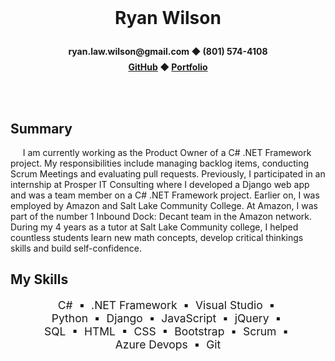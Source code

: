 <h1 style="text-align: center; padding: 25px; padding-bottom: 30px">
    Ryan Wilson
    <p style="text-align: center; font-size: 0.5em; padding-top: 10px;line-height: 25px">ryan.law.wilson@gmail.com &#9670; (801) 574-4108 <br />
    <a href="https://github.com/RyanLawWilson">GitHub</a> &#9670; <a href="https://ryanlawwilson.github.io/Portfolio/">Portfolio</a></p>
</h1>

## **Summary**
&nbsp;&nbsp;&nbsp;&nbsp; I am currently working as the Product Owner of a C# .NET Framework project.  My responsibilities include managing backlog items, conducting Scrum Meetings and evaluating pull requests.  Previously, I participated in an internship at Prosper IT Consulting where I developed a Django web app and was a team member on a C# .NET Framework project.  Earlier on, I was employed by Amazon and Salt Lake Community College.  At Amazon, I was part of the number 1 Inbound Dock: Decant team in the Amazon network.  During my 4 years as a tutor at Salt Lake Community college, I helped countless students learn new math concepts, develop critical thinkings skills and build self-confidence.

## **My Skills**

<p style="text-align: center; padding: 0 10%; font-size: 1.25em">C# &nbsp;&#9642;&nbsp; .NET Framework &nbsp;&#9642;&nbsp; Visual Studio &nbsp;&#9642;&nbsp; Python &nbsp;&#9642;&nbsp; Django &nbsp;&#9642;&nbsp; JavaScript &nbsp;&#9642;&nbsp; jQuery &nbsp;&#9642;&nbsp; SQL &nbsp;&#9642;&nbsp; HTML &nbsp;&#9642;&nbsp; CSS &nbsp;&#9642;&nbsp; Bootstrap &nbsp;&#9642;&nbsp; Scrum &nbsp;&#9642;&nbsp; Azure Devops &nbsp;&#9642;&nbsp; Git</p>
